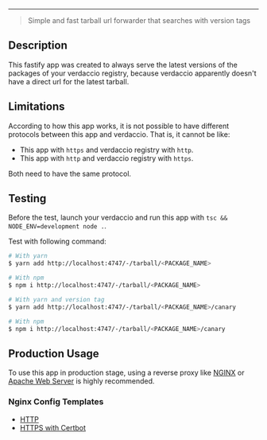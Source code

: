 <hr />

> Simple and fast tarball url forwarder that searches with version tags

## Description

This fastify app was created to always serve the latest versions of the packages of your verdaccio registry, because verdaccio apparently doesn't have a direct url for the latest tarball.

## Limitations

According to how this app works, it is not possible to have different protocols between this app and verdaccio. That is, it cannot be like:

* This app with ``https`` and verdaccio registry with ``http``.
* This app with ``http`` and verdaccio registry with ``https``.

Both need to have the same protocol.

## Testing

Before the test, launch your verdaccio and run this app with ``tsc && NODE_ENV=development node .``.

Test with following command:

```sh
# With yarn
$ yarn add http://localhost:4747/-/tarball/<PACKAGE_NAME>

# With npm
$ npm i http://localhost:4747/-/tarball/<PACKAGE_NAME>

# With yarn and version tag
$ yarn add http://localhost:4747/-/tarball/<PACKAGE_NAME>/canary

# With npm
$ npm i http://localhost:4747/-/tarball/<PACKAGE_NAME>/canary
```

## Production Usage

To use this app in production stage, using a reverse proxy like [NGINX](https://www.nginx.com/) or [Apache Web Server](https://httpd.apache.org/) is highly recommended.

### Nginx Config Templates

* [HTTP](./nginx-template-http.conf)
* [HTTPS with Certbot](./nginx-template-certbot.conf)